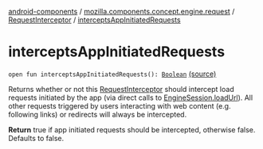 [android-components](../../index.md) / [mozilla.components.concept.engine.request](../index.md) / [RequestInterceptor](index.md) / [interceptsAppInitiatedRequests](./intercepts-app-initiated-requests.md)

# interceptsAppInitiatedRequests

`open fun interceptsAppInitiatedRequests(): `[`Boolean`](https://kotlinlang.org/api/latest/jvm/stdlib/kotlin/-boolean/index.html) [(source)](https://github.com/mozilla-mobile/android-components/blob/master/components/concept/engine/src/main/java/mozilla/components/concept/engine/request/RequestInterceptor.kt#L105)

Returns whether or not this [RequestInterceptor](index.md) should intercept load
requests initiated by the app (via direct calls to [EngineSession.loadUrl](../../mozilla.components.concept.engine/-engine-session/load-url.md)).
All other requests triggered by users interacting with web content
(e.g. following links) or redirects will always be intercepted.

**Return**
true if app initiated requests should be intercepted,
otherwise false. Defaults to false.

